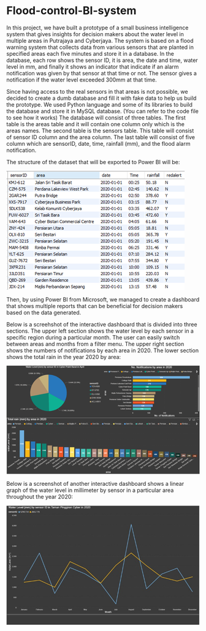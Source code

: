 # Flood-control-BI-system


In this project, we have built a prototype of a small business intelligence system that gives insights for decision makers about the water level in multiple areas in Putrajaya and Cyberjaya. The system is based on a flood warning system that collects data from various sensors that are planted in specified areas each five minutes and store it in a database. In the database, each row shows the sensor ID, it is area, the date and time, water level in mm, and finally it shows an indicator that indicate if an alarm notification was given by that sensor at that time or not. The sensor gives a notification if the water level exceeded 300mm at that time.


  Since having access to the real sensors in that areas is not possible, we decided to create a dumb database and fill it with fake data to help us build the prototype. We used Python language and some of its libraries to build the database and store it in MySQL database. (You can refer to the code file to see how it works)
	The database will consist of three tables. The first table is the areas table and it will contain one column only which is the areas names. The second table is the sensors table. This table will consist of sensor ID column and the area column. The last table will consist of five column which are sensorID, date, time, rainfall (mm), and the flood alarm notification. 
  
  The structure of the dataset that will be exported to Power BI will be:

![alt text](images/1.png)

Then, by using Power BI from Microsoft, we managed to create a dashboard that shows multiple reports that can be beneficial for decision makers based on the data generated.

Below is a screehshot of the interactive dashboard that is divided into three sections. The upper left section shows the water level by each sensor in a specific region during a particular month. The user can easily switch between areas and months from a filter menu. The upper right section shows the numbers of notifications by each area in 2020. The lower section shows the total rain in the year 2020 by area:

![alt text](images/2.png)


Below is a screenshot of another interactive dashboard shows a linear graph of the water level in millimeter by sensor in a particular area throughout the year 2020:

![alt text](images/3.jpg)

